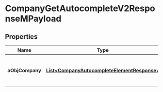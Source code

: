 

# CompanyGetAutocompleteV2ResponseMPayload

## Properties

Name | Type | Description | Notes
------------ | ------------- | ------------- | -------------
**aObjCompany** | [**List&lt;CompanyAutocompleteElementResponse&gt;**](CompanyAutocompleteElementResponse.md) | An array of Company autocomplete element response. | 




